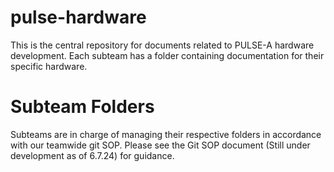 # pulse-hardware
This is the central repository for documents related to PULSE-A hardware development. Each subteam has a folder containing documentation for their specific hardware. 

# Subteam Folders
Subteams are in charge of managing their respective folders in accordance with our teamwide git SOP. Please see the Git SOP document (Still under development as of 6.7.24) for guidance. 
